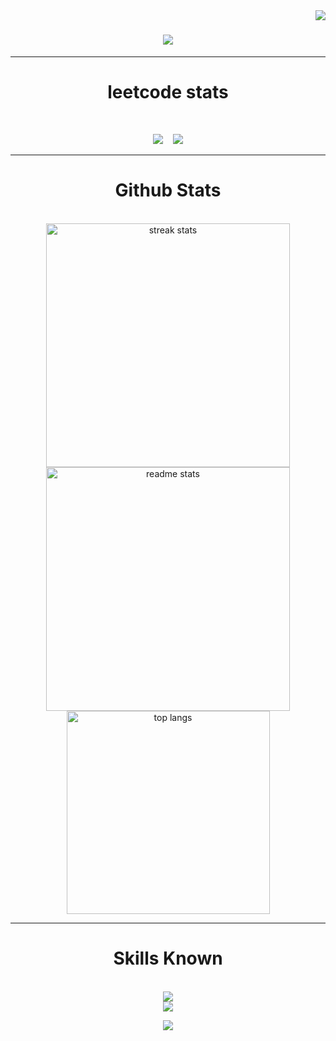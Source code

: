 <img align="right" src="https://vbr.nathanchung.dev/badge?page_id=sakthi-2005&lcolor=fff&color=000&style=for-the-badge&logo=Github&logoColor=181717&hit=false" />

<h1 align="center">
    <img src="https://readme-typing-svg.herokuapp.com/?font=Georgia&size=35&center=true&vCenter=true&width=500&height=70&duration=4000&lines=Hi+Everyone!+👋;+I'm+SAKTHI!;+Fullstack+Developer;"/>
</h1>

---
<h1 align="center">leetcode stats</h1>
<br/>

<p align="center">
<a src="https://leetcode.com/u/Sakthi_Kumar_2005/"><img src="https://leetcard.jacoblin.cool/Sakthi_Kumar_2005?theme=dark&ext=contest"/><a/> &nbsp;&nbsp;<a src="https://leetcode.com/u/Sakthi_Kumar_2005/"> <img src="https://leetcode-badge-showcase.vercel.app/api?username=Sakthi_Kumar_2005&theme=light&border=border&animated=true"/><a/>
<p/>
  
---
<h1 align="center">Github Stats</h1>
<br/>

<div align=center>
  <img width=390 src="https://github-readme-streak-stats-salesp07.vercel.app/?user=sakthi-2005&count_private=true&theme=react&border_radius=10" alt="streak stats"/>
  <img width=390 src="https://github-readme-stats-salesp07.vercel.app/api?username=sakthi-2005&count_private=true&show_icons=true&theme=react&rank_icon=github&border_radius=10" alt="readme stats" />
  <br/>
  <img width=325 align="center" src="https://github-readme-stats-salesp07.vercel.app/api/top-langs/?username=sakthi-2005&langs_count=8&layout=compact&theme=react&border_radius=10&size_weight=0.5&count_weight=0.5" alt="top langs" />
</div>

---
<h1 align="center">Skills Known</h1>
<br/>

<div align="center">
    <img src="https://skillicons.dev/icons?i=react,bootstrap,html,css,vscode,github,tailwind,git" />
  <br/>
    <img src="https://skillicons.dev/icons?i=nodejs,javascript,express,mongodb,c,java" /><br>
</div>


<p align="center">
<a src="https://app.netlify.com/sites/portfolio-sakthikumar/deploys">
  <img src="https://api.netlify.com/api/v1/badges/cb52fe0e-a248-4c82-bb7a-d978512b92c0/deploy-status"/>
</a>
</p>

<!--
**sakthi-2005/sakthi-2005** is a ✨ _special_ ✨ repository because its `README.md` (this file) appears on your GitHub profile.

Here are some ideas to get you started:

- 🔭 I’m currently working on ...
- 🌱 I’m currently learning ...
- 👯 I’m looking to collaborate on ...
- 🤔 I’m looking for help with ...
- 💬 Ask me about ...
- 📫 How to reach me: ...
- 😄 Pronouns: ...
- ⚡ Fun fact: ...
-->
